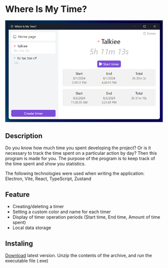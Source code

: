 # Where Is My Time?

![preview](resources/preview.png)

## Description
Do you know how much time you spent developing the project? Or is it necessary to track the time spent on a particular action by day? Then this program is made for you. The purpose of the program is to keep track of the time spent and show you statistics.

The following technologies were used when writing the application: Electron, Vite, React, TypeScript, Zustand

## Feature
* Creating/deleting a timer
* Setting a custom color and name for each timer
* Display of timer operation periods (Start time, End time, Amount of time spent)
* Local data storage

## Instaling
[Download](https://github.com/danya0/whereismytime/releases/tag/beta) latest version. Unzip the contents of the archive, and run the executable file (.exe)
